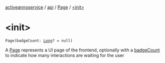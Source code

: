 [activeannoservice](../../index.md) / [api](../index.md) / [Page](index.md) / [&lt;init&gt;](./-init-.md)

# &lt;init&gt;

`Page(badgeCount: `[`Long`](https://kotlinlang.org/api/latest/jvm/stdlib/kotlin/-long/index.html)`? = null)`

A [Page](index.md) represents a UI page of the frontend, optionally with a [badgeCount](badge-count.md) to indicate how many interactions
are waiting for the user

